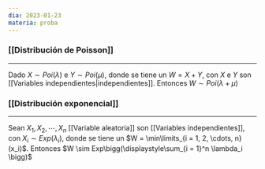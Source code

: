 ```yaml
---
dia: 2023-01-23
materia: proba
---
```


### [[Distribución de Poisson]]
---
Dado $X \sim Poi(\lambda)$ e $Y \sim Poi(\mu)$, donde se tiene un $W = X + Y$, con $X$ e $Y$ son [[Variables independientes|independientes]]. Entonces $W \sim Poi(\lambda + \mu)$

### [[Distribución exponencial]]
---
Sean $X_1, X_2, \cdots, X_n$ [[Variable aleatoria]] son [[Variables independientes]], con $X_i \sim Exp(\lambda_i)$, donde se tiene un $W = \min\limits_{i = 1, 2, \cdots, n}(x_i)$. Entonces $W \sim Exp\bigg(\displaystyle\sum_{i = 1}^n \lambda_i \bigg)$ 